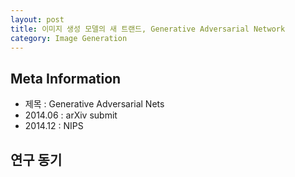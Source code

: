 ```yaml
---
layout: post
title: 이미지 생성 모델의 새 트랜드, Generative Adversarial Network
category: Image Generation
---
```


## Meta Information
* 제목 : Generative Adversarial Nets
* 2014.06 : arXiv submit
* 2014.12  : NIPS

## 연구 동기
